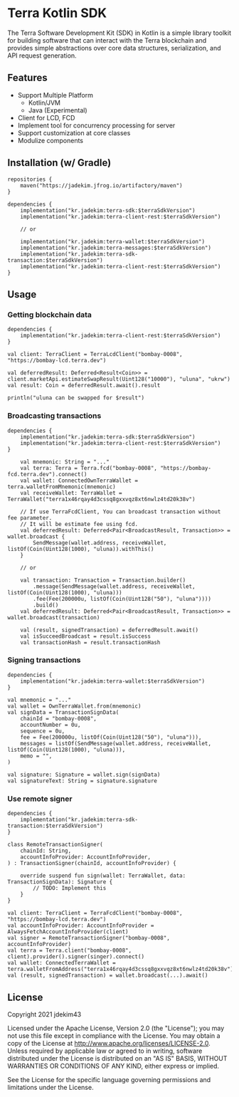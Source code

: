# Terra Kotlin SDK
The Terra Software Development Kit (SDK) in Kotlin is a simple library toolkit for building software that can interact
with the Terra blockchain and provides simple abstractions over core data structures, serialization, and API request generation.

## Features
* Support Multiple Platform
  * Kotlin/JVM
  * Java (Experimental)
* Client for LCD, FCD
* Implement tool for concurrency processing for server
* Support customization at core classes
* Modulize components

## Installation (w/ Gradle)
```
repositories {
    maven("https://jadekim.jfrog.io/artifactory/maven")
}
```
```
dependencies {
    implementation("kr.jadekim:terra-sdk:$terraSdkVersion")
    implementation("kr.jadekim:terra-client-rest:$terraSdkVersion")
    
    // or
    
    implementation("kr.jadekim:terra-wallet:$terraSdkVersion")
    implementation("kr.jadekim:terra-messages:$terraSdkVersion")
    implementation("kr.jadekim:terra-sdk-transaction:$terraSdkVersion")
    implementation("kr.jadekim:terra-client-rest:$terraSdkVersion")
}
```

## Usage
### Getting blockchain data
```
dependencies {
    implementation("kr.jadekim:terra-client-rest:$terraSdkVersion")
}
```
```
val client: TerraClient = TerraLcdClient("bombay-0008", "https://bombay-lcd.terra.dev")

val deferredResult: Deferred<Result<Coin>> = client.marketApi.estimateSwapResult(Uint128("10000"), "uluna", "ukrw")
val result: Coin = deferredResult.await().result

println("uluna can be swapped for $result")
```
### Broadcasting transactions
```
dependencies {
    implementation("kr.jadekim:terra-sdk:$terraSdkVersion")
    implementation("kr.jadekim:terra-client-rest:$terraSdkVersion")
}
```
```
    val mnemonic: String = "..."
    val terra: Terra = Terra.fcd("bombay-0008", "https://bombay-fcd.terra.dev").connect()
    val wallet: ConnectedOwnTerraWallet = terra.walletFromMnemonic(mnemonic)
    val receiveWallet: TerraWallet = TerraWallet("terra1x46rqay4d3cssq8gxxvqz8xt6nwlz4td20k38v")
    
    // If use TerraFcdClient, You can broadcast transaction without fee parameter.
    // It will be estimate fee using fcd.
    val deferredResult: Deferred<Pair<BroadcastResult, Transaction>> = wallet.broadcast {
        SendMessage(wallet.address, receiveWallet, listOf(Coin(Uint128(1000), "uluna)).withThis()
    }
    
    // or
    
    val transaction: Transaction = Transaction.builder()
        .message(SendMessage(wallet.address, receiveWallet, listOf(Coin(Uint128(1000), "uluna)))
        .fee(Fee(200000u, listOf(Coin(Uint128("50"), "uluna"))))
        .build()
    val deferredResult: Deferred<Pair<BroadcastResult, Transaction>> = wallet.broadcast(transaction)
    
    val (result, signedTransaction) = deferredResult.await()
    val isSucceedBroadcast = result.isSuccess
    val transactionHash = result.transactionHash
```
### Signing transactions
```
dependencies {
    implementation("kr.jadekim:terra-wallet:$terraSdkVersion")
}
```
```
val mnemonic = "..."
val wallet = OwnTerraWallet.from(mnemonic)
val signData = TransactionSignData(
    chainId = "bombay-0008",
    accountNumber = 0u,
    sequence = 0u,
    fee = Fee(200000u, listOf(Coin(Uint128("50"), "uluna"))),
    messages = listOf(SendMessage(wallet.address, receiveWallet, listOf(Coin(Uint128(1000), "uluna))),
    memo = "",
)

val signature: Signature = wallet.sign(signData)
val signatureText: String = signature.signature
```
### Use remote signer
```
dependencies {
    implementation("kr.jadekim:terra-sdk-transaction:$terraSdkVersion")
}
```
```
class RemoteTransactionSigner(
    chainId: String,
    accountInfoProvider: AccountInfoProvider,
) : TransactionSigner(chainId, accountInfoProvider) {

    override suspend fun sign(wallet: TerraWallet, data: TransactionSignData): Signature {
        // TODO: Implement this
    }
}

val client: TerraClient = TerraFcdClient("bombay-0008", "https://bombay-lcd.terra.dev")
val accountInfoProvider: AccountInfoProvider = AlwaysFetchAccountInfoProvider(client)
val signer = RemoteTransactionSigner("bombay-0008", accountInfoProvider)
val terra = Terra.client("bombay-0008", client).provider().signer(singer).connect()
val wallet: ConnectedTerraWallet = terra.walletFromAddress("terra1x46rqay4d3cssq8gxxvqz8xt6nwlz4td20k38v")
val (result, signedTransaction) = wallet.broadcast(...).await()
```

## License
Copyright 2021 jdekim43

Licensed under the Apache License, Version 2.0 (the "License"); you may not use this file except in compliance with the License. You may obtain a copy of the License at http://www.apache.org/licenses/LICENSE-2.0. Unless required by applicable law or agreed to in writing, software distributed under the License is distributed on an "AS IS" BASIS, WITHOUT WARRANTIES OR CONDITIONS OF ANY KIND, either express or implied.

See the License for the specific language governing permissions and limitations under the License.
